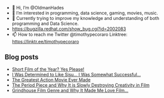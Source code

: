 - 👋 Hi, I’m @OldmanHades
- 👀 I’m interested in programming, data science, gaming, movies, music.
- 🌱 Currently trying to improve my knowledge and understanding of both programming and Data Science.
- https://bugzilla.redhat.com/show_bug.cgi?id=2002083
- 📫 How to reach me Twitter @timothypecoraro
Linktree: https://linktr.ee/timothypecoraro

## Blog posts
<!-- BLOG-POST-LIST:START -->
- [Short Film of the Year? Yes Please!](https://medium.com/@timothypecoraro/short-film-of-the-year-yes-please-ac4395151fb3?source=rss-5097f5c9b801------2)
- [I Was Determined to Like Sisu… I Was Somewhat Successful…](https://medium.com/@timothypecoraro/i-was-determined-to-like-sisu-i-was-somewhat-successful-d887ece05efd?source=rss-5097f5c9b801------2)
- [The Greatest Action Movie Ever Made](https://medium.com/@timothypecoraro/the-greatest-action-movie-ever-made-dba10db63b86?source=rss-5097f5c9b801------2)
- [The Period Piece and Why It is Slowly Destroying Creativity in Film](https://medium.com/@timothypecoraro/the-period-piece-and-why-it-is-slowly-destroying-creativity-in-film-b49de82c7f96?source=rss-5097f5c9b801------2)
- [Grindhouse Film Genre and Why It Made Me Love Film…](https://medium.com/@timothypecoraro/grindhouse-film-genre-and-why-it-made-me-love-film-3b01395099c4?source=rss-5097f5c9b801------2)
<!-- BLOG-POST-LIST:END -->
